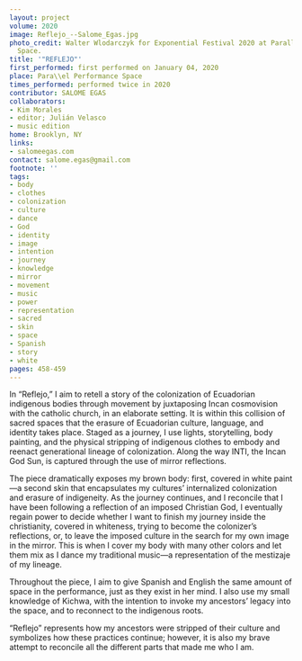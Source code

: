 ```yaml
---
layout: project
volume: 2020
image: Reflejo_--Salome_Egas.jpg
photo_credit: Walter Wlodarczyk for Exponential Festival 2020 at Parallel Performance
  Space.
title: '"REFLEJO"'
first_performed: first performed on January 04, 2020
place: Para\\el Performance Space
times_performed: performed twice in 2020
contributor: SALOME EGAS
collaborators:
- Kim Morales
- editor; Julián Velasco
- music edition
home: Brooklyn, NY
links:
- salomeegas.com
contact: salome.egas@gmail.com
footnote: ''
tags:
- body
- clothes
- colonization
- culture
- dance
- God
- identity
- image
- intention
- journey
- knowledge
- mirror
- movement
- music
- power
- representation
- sacred
- skin
- space
- Spanish
- story
- white
pages: 458-459
---
```

In “Reflejo,” I aim to retell a story of the colonization of Ecuadorian indigenous bodies through movement by juxtaposing Incan cosmovision with the catholic church, in an elaborate setting. It is within this collision of sacred spaces that the erasure of Ecuadorian culture, language, and identity takes place. Staged as a journey, I use lights, storytelling, body painting, and the physical stripping of indigenous clothes to embody and reenact generational lineage of colonization. Along the way INTI, the Incan God Sun, is captured through the use of mirror reflections. 

The piece dramatically exposes my brown body: first, covered in white paint—a second skin that encapsulates my cultures’ internalized colonization and erasure of indigeneity.  As the journey continues, and I reconcile that I have been following a reflection of an imposed Christian God, I eventually regain power to decide whether I want to finish my journey inside the christianity, covered in whiteness, trying to become the colonizer’s reflections, or, to leave the imposed culture in the search for my own image in the mirror. This is when I cover my body with many other colors and let them mix as I dance my traditional music—a representation of the mestizaje of my lineage. 

Throughout the piece, I aim to give Spanish and English the same amount of space in the performance, just as they exist in her mind. I also use my small knowledge of  Kichwa, with the intention to invoke my ancestors’ legacy into the space, and to reconnect to the indigenous roots.

“Reflejo” represents how my ancestors were stripped of their culture and symbolizes how these practices continue; however, it is also my brave attempt to reconcile all the different parts that made me who I am.